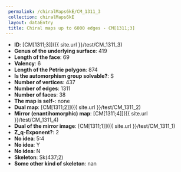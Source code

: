 ```yaml
--- 
 permalink: /chiralMaps6kE/CM_1311_3 
 collection: chiralMaps6kE
 layout: dataEntry
 title: Chiral maps up to 6000 edges - CM[1311;3]
---
```


- **ID**: [CM[1311;3]]({{ site.url }}/test/CM_1311_3)
- **Genus of the underlying surface**: 419
- **Length of the face**: 69
- **Valency**: 6
- **Length of the Petrie polygon**: 874
- **Is the automorphism group solvable?**: S
- **Number of vertices**: 437
- **Number of edges**: 1311
- **Number of faces**: 38
- **The map is self-**: none
- **Dual map**: [CM[1311;2]]({{ site.url }}/test/CM_1311_2)
- **Mirror (enantihomorphic) map**: [CM[1311;4]]({{ site.url }}/test/CM_1311_4)
- **Dual of the mirror image**: [CM[1311;1]]({{ site.url }}/test/CM_1311_1)
- **Z_q-Exponent?**: 2
- **No idea**:  5:4
- **No idea**: Y
- **No idea**: N
- **Skeleton**: Sk(437;2)
- **Some other kind of skeleton**: nan
